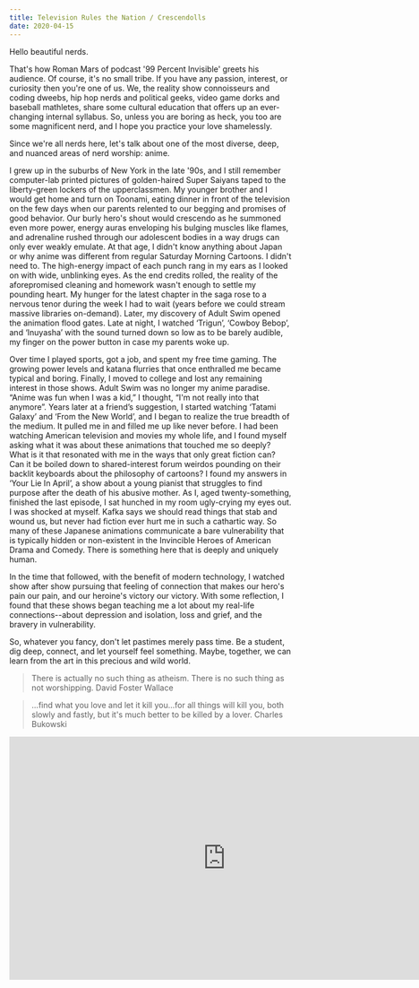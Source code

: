 ```yaml
---
title: Television Rules the Nation / Crescendolls
date: 2020-04-15
---
```


Hello beautiful nerds.

That's how Roman Mars of podcast '99 Percent Invisible' greets his audience. Of course, it's no small tribe. If you have any passion, interest, or curiosity then you're one of us. We, the reality show connoisseurs and coding dweebs, hip hop nerds and political geeks, video game dorks and baseball mathletes, share some cultural education that offers up an ever-changing internal syllabus. So, unless you are boring as heck, you too are some magnificent nerd, and I hope you practice your love shamelessly. 

Since we're all nerds here, let's talk about one of the most diverse, deep, and nuanced areas of nerd worship: anime.

I grew up in the suburbs of New York in the late '90s, and I still remember computer-lab printed pictures of golden-haired Super Saiyans taped to the liberty-green lockers of the upperclassmen. My younger brother and I would get home and turn on Toonami, eating dinner in front of the television on the few days when our parents relented to our begging and promises of good behavior. Our burly hero's shout would crescendo as he summoned even more power, energy auras enveloping his bulging muscles like flames, and adrenaline rushed through our adolescent bodies in a way drugs can only ever weakly emulate. At that age, I didn't know anything about Japan or why anime was different from regular Saturday Morning Cartoons. I didn't need to. The high-energy impact of each punch rang in my ears as I looked on with wide, unblinking eyes. As the end credits rolled, the reality of the aforepromised cleaning and homework wasn't enough to settle my pounding heart. My hunger for the latest chapter in the saga rose to a nervous tenor during the week I had to wait (years before we could stream massive libraries on-demand). Later, my discovery of Adult Swim opened the animation flood gates. Late at night, I watched ‘Trigun’, ‘Cowboy Bebop’, and ‘Inuyasha’ with the sound turned down so low as to be barely audible, my finger on the power button in case my parents woke up. 

Over time I played sports, got a job, and spent my free time gaming. The growing power levels and katana flurries that once enthralled me became typical and boring. Finally, I moved to college and lost any remaining interest in those shows. Adult Swim was no longer my anime paradise. “Anime was fun when I was a kid,” I thought, “I'm not really into that anymore”. Years later at a friend’s suggestion, I started watching ‘Tatami Galaxy’ and ‘From the New World’, and I began to realize the true breadth of the medium. It pulled me in and filled me up like never before. I had been watching American television and movies my whole life, and I found myself asking what it was about these animations that touched me so deeply? What is it that resonated with me in the ways that only great fiction can? Can it be boiled down to shared-interest forum weirdos pounding on their backlit keyboards about the philosophy of cartoons? I found my answers in ‘Your Lie In April’, a show about a young pianist that struggles to find purpose after the death of his abusive mother. As I, aged twenty-something, finished the last episode, I sat hunched in my room ugly-crying my eyes out. I was shocked at myself. Kafka says we should read things that stab and wound us, but never had fiction ever hurt me in such a cathartic way. So many of these Japanese animations communicate a bare vulnerability that is typically hidden or non-existent in the Invincible Heroes of American Drama and Comedy. There is something here that is deeply and uniquely human.

In the time that followed, with the benefit of modern technology, I watched show after show pursuing that feeling of connection that makes our hero's pain our pain, and our heroine's victory our victory. With some reflection, I found that these shows began teaching me a lot about my real-life connections--about depression and isolation, loss and grief, and the bravery in vulnerability.

So, whatever you fancy, don't let pastimes merely pass time. Be a student, dig deep, connect, and let yourself feel something. Maybe, together, we can learn from the art in this precious and wild world.

> There is actually no such thing as atheism. There is no such thing as not worshipping. 
> David Foster Wallace

> ...find what you love and let it kill you...for all things will kill you, both slowly and fastly, but it's much better to be killed by a lover.
> Charles Bukowski

<iframe width="771" height="434" src="https://www.youtube.com/embed/Hg3G1E2tNCA" frameborder="0" allow="accelerometer; autoplay; encrypted-media; gyroscope; picture-in-picture" allowfullscreen></iframe>
